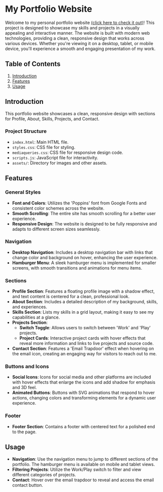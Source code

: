 # My Portfolio Website

Welcome to my personal portfolio website [(click here to check it out)](https://jasonerasmus264.github.io/)! This project is designed to showcase my skills and projects in a visually appealing and interactive manner. The website is built with modern web technologies, providing a clean, responsive design that works across various devices. Whether you're viewing it on a desktop, tablet, or mobile device, you'll experience a smooth and engaging presentation of my work.

## Table of Contents
1. [Introduction](#introduction)
2. [Features](#features)
3. [Usage](#usage)

## Introduction

This portfolio website showcases a clean, responsive design with sections for Profile, About, Skills, Projects, and Contact.

### Project Structure

- `index.html`: Main HTML file.
- `styles.css`: CSS file for styling.
- `mediaqueries.css`: CSS file for responsive design code.
- `scripts.js`: JavaScript file for interactivity.
- `assets/`: Directory for images and other assets.

## Features

### General Styles
- **Font and Colors**: Utilizes the 'Poppins' font from Google Fonts and consistent color schemes across the website.
- **Smooth Scrolling**: The entire site has smooth scrolling for a better user experience.
- **Responsive Design**: The website is designed to be fully responsive and adapts to different screen sizes seamlessly.

### Navigation
- **Desktop Navigation**: Includes a desktop navigation bar with links that change color and background on hover, enhancing the user experience.
- **Hamburger Menu**: A sleek hamburger menu is implemented for smaller screens, with smooth transitions and animations for menu items.

### Sections
- **Profile Section**: Features a floating profile image with a shadow effect, and text content is centered for a clean, professional look.
- **About Section**: Includes a detailed description of my background, skills, and experiences.
- **Skills Section**: Lists my skills in a grid layout, making it easy to see my capabilities at a glance.
- **Projects Section**: 
  - **Switch Toggle**: Allows users to switch between 'Work' and 'Play' projects.
  - **Project Cards**: Interactive project cards with hover effects that reveal more information and links to live projects and source code.
- **Contact Section**: Features a 'Email Trapdoor' effect when hovering on the email icon, creating an engaging way for visitors to reach out to me.

### Buttons and Icons
- **Social Icons**: Icons for social media and other platforms are included with hover effects that enlarge the icons and add shadow for emphasis and 3D feel.
- **Animated Buttons**: Buttons with SVG animations that respond to hover actions, changing colors and transforming elements for a dynamic user experience.

### Footer
- **Footer Section**: Contains a footer with centered text for a polished end to the page.

## Usage
- **Navigation**: Use the navigation menu to jump to different sections of the portfolio. The hamburger menu is available on mobile and tablet views.
- **Filtering Projects**: Utilize the Work/Play switch to filter and view different categories of projects.
- **Contact**: Hover over the email trapdoor to reveal and access the email contact button.
